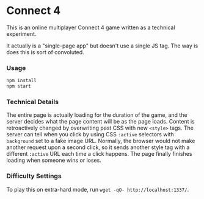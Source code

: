# Connect 4

This is an online multiplayer Connect 4 game written as a technical experiment.

It actually is a "single-page app" but doesn't use a single JS tag.  The way is does this is sort of convoluted.

### Usage

```bash
npm install
npm start
```

### Technical Details

The entire page is actually loading for the duration of the game, and the server decides what the page content will be as the page loads.  Content is retroactively changed by overwriting past CSS with new `<style>` tags.  The server can tell when you click by using CSS `:active` selectors with `background` set to a fake image URL.  Normally, the browser would not make another request upon a second click, so it sends another style tag with a different `:active` URL each time a click happens.  The page finally finishes loading when someone wins or loses.

### Difficulty Settings
To play this on extra-hard mode, run `wget -qO- http://localhost:1337/`.
